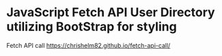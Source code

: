 # JavaScript Fetch API User Directory utilizing BootStrap for styling
Fetch API call
https://chrishelm82.github.io/fetch-api-call/
